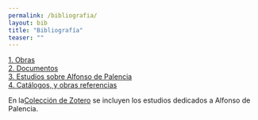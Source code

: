 ```yaml
---
permalink: /bibliografia/
layout: bib
title: "Bibliografía"
teaser: ""
---
```


[1. Obras](/bibliografia/obras)<br/>
[2. Documentos](/bibliografia/docs)<br/>
[3. Estudios sobre Alfonso de Palencia](/bibliografia/estudios)<br/>
[4. Catálogos, y obras referencias](/bibliografia/refs)<br/>

En la[Colección de Zotero](https://www.zotero.org/groups/bibliografa_alfonso_de_palencia) se incluyen los estudios dedicados a Alfonso de Palencia.

